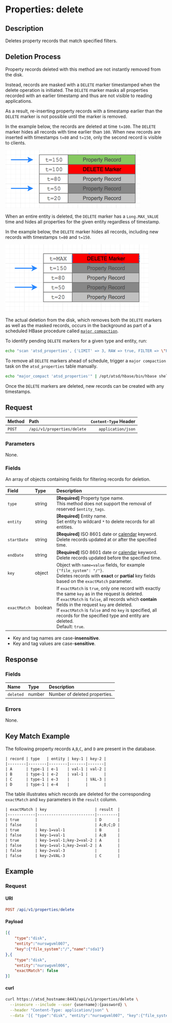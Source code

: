 # Properties: delete

## Description

Deletes property records that match specified filters.

## Deletion Process

Property records deleted with this method are not instantly removed from the disk.

Instead, records are masked with a `DELETE` marker timestamped when the delete operation is initiated. The `DELETE` marker masks all properties recorded with an earlier timestamp and thus are not visible to reading applications.

As a result, re-inserting property records with a timestamp earlier than the `DELETE` marker is not possible until the marker is removed.

In the example below, the records are deleted at time `t=100`. The `DELETE` marker hides all records with time earlier than `100`. When new records are inserted with timestamps `t=80` and `t=150`, only the second record is visible to clients.

![](./images/delete-marker-type.png)

When an entire entity is deleted, the `DELETE` marker has a `Long.MAX_VALUE` time and hides all properties for the given entity regardless of timestamp.

In the example below, the `DELETE` marker hides all records, including new records with timestamps `t=80` and `t=150`.

![](./images/delete-marker-entity.png)

The actual deletion from the disk, which removes both the `DELETE` markers as well as the masked records, occurs in the background as part of a scheduled HBase procedure called [`major compaction`](../../../administration/compaction.md).

To identify pending `DELETE` markers for a given type and entity, run:

```sh
echo "scan 'atsd_properties', {'LIMIT' => 3, RAW => true, FILTER => \"PrefixFilter('\\"prop_type\\":\\"entity_name\\"')\"}" | /opt/atsd/hbase/bin/hbase shell
```

To remove all `DELETE` markers ahead of schedule, trigger a `major compaction` task on the `atsd_properties` table manually.

```sh
echo "major_compact 'atsd_properties'" | /opt/atsd/hbase/bin/hbase shell
```

Once the `DELETE` markers are deleted, new records can be created with any timestamps.

## Request

| Method | Path | `Content-Type` Header|
|:---|:---|---:|
| `POST` | `/api/v1/properties/delete` | `application/json` |

### Parameters

None.

### Fields

An array of objects containing fields for filtering records for deletion.

| **Field**  | **Type** | **Description**  |
|:---|:---|:---|
| `type` | string | **[Required]** Property type name. <br>This method does not support the removal of reserved `$entity_tags`.|
| `entity` | string | **[Required]** Entity name. <br>Set entity to wildcard `*` to delete records for all entities.|
| `startDate` | string | **[Required]** ISO 8601 date or [calendar](../../../shared/calendar.md) keyword. <br>Delete records updated at or after the specified time. |
| `endDate` | string | **[Required]** ISO 8601 date or [calendar](../../../shared/calendar.md) keyword.<br>Delete records updated before the specified time. |
| `key` | object | Object with `name=value` fields, for example `{"file_system": "/"}`.<br>Deletes records with **exact** or **partial** key fields based on the `exactMatch` parameter.|
| `exactMatch` | boolean | If `exactMatch` is `true`, only one record with exactly the same `key` as in the request is deleted.<br>If `exactMatch` is `false`, all records which **contain** fields in the request `key` are deleted.<br>If `exactMatch` is `false` and no `key` is specified, all records for the specified type and entity are deleted.<br>Default: `true`.|

* Key and tag names are case-**insensitive**.
* Key and tag values are case-**sensitive**.

## Response

### Fields

| **Name**  | **Type** | **Description**  |
|:---|:---|:---|
| `deleted` | number | Number of deleted properties. |

### Errors

None.

## Key Match Example

The following property records `A`,`B`,`C`, and `D` are present in the database.

```ls
| record | type   | entity | key-1 | key-2 |
|--------|--------|--------|-------|-------|
| A      | type-1 | e-1    | val-1 | val-2 |
| B      | type-1 | e-2    | val-1 |       |
| C      | type-1 | e-3    |       | VAL-3 |
| D      | type-1 | e-4    |       |       |
```

The table illustrates which records are deleted for the corresponding `exactMatch` and `key` parameters in the `result` column.

```ls
| exactMatch | key                     | result  |
|------------|-------------------------|---------|
| true       |                         | D       |
| false      |                         | A;B;C;D |
| true       | key-1=val-1             | B       |
| false      | key-1=val-1             | A;B     |
| true       | key-1=val-1;key-2=val-2 | A       |
| false      | key-1=val-1;key-2=val-2 | A       |
| false      | key-2=val-3             |         |
| false      | key-2=VAL-3             | C       |
```

## Example

### Request

#### URI

```elm
POST /api/v1/properties/delete
```

#### Payload

```json
[{
    "type":"disk",
    "entity":"nurswgvml007",
    "key":{"file_system":"/","name":"sda1"}
},{
    "type":"disk",
    "entity":"nurswgvml006",
    "exactMatch": false
}]
```

#### curl

```bash
curl https://atsd_hostname:8443/api/v1/properties/delete \
  --insecure --include --user {username}:{password} \
  --header "Content-Type: application/json" \
  --data '[{ "type":"disk", "entity":"nurswgvml007", "key":{"file_system":"/","name":"sda1"} }]'
```

